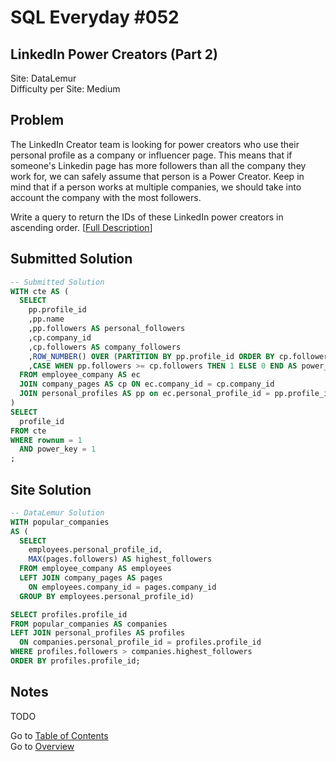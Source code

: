 # SQL Everyday \#052

## LinkedIn Power Creators (Part 2)

Site: DataLemur\
Difficulty per Site: Medium

## Problem

The LinkedIn Creator team is looking for power creators who use their personal profile as a company or influencer page. This means that if someone's Linkedin page has more followers than all the company they work for, we can safely assume that person is a Power Creator. Keep in mind that if a person works at multiple companies, we should take into account the company with the most followers.

Write a query to return the IDs of these LinkedIn power creators in ascending order. [[Full Description](https://datalemur.com/questions/linkedin-power-creators-part2)]

## Submitted Solution

```sql
-- Submitted Solution
WITH cte AS (
  SELECT
    pp.profile_id
    ,pp.name
    ,pp.followers AS personal_followers
    ,cp.company_id
    ,cp.followers AS company_followers
    ,ROW_NUMBER() OVER (PARTITION BY pp.profile_id ORDER BY cp.followers DESC) AS rownum
    ,CASE WHEN pp.followers >= cp.followers THEN 1 ELSE 0 END AS power_key
  FROM employee_company AS ec 
  JOIN company_pages AS cp ON ec.company_id = cp.company_id
  JOIN personal_profiles AS pp on ec.personal_profile_id = pp.profile_id
)
SELECT
  profile_id
FROM cte
WHERE rownum = 1
  AND power_key = 1
;
```

## Site Solution

```sql
-- DataLemur Solution 
WITH popular_companies 
AS (
  SELECT
    employees.personal_profile_id,
    MAX(pages.followers) AS highest_followers
  FROM employee_company AS employees 
  LEFT JOIN company_pages AS pages
    ON employees.company_id = pages.company_id  
  GROUP BY employees.personal_profile_id)

SELECT profiles.profile_id
FROM popular_companies AS companies
LEFT JOIN personal_profiles AS profiles
  ON companies.personal_profile_id = profiles.profile_id
WHERE profiles.followers > companies.highest_followers
ORDER BY profiles.profile_id;
```

## Notes

TODO

Go to [Table of Contents](/README.md#contents)\
Go to [Overview](/README.md)
